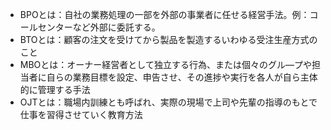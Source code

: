 - BPOとは：自社の業務処理の一部を外部の事業者に任せる経営手法。例：コールセンターなど外部に委託する。
- BTOとは：顧客の注文を受けてから製品を製造するいわゆる受注生産方式のこと
- MBOとは：オーナー経営者として独立する行為、または個々のグル―プや担当者に自らの業務目標を設定、申告させ、その進捗や実行を各人が自ら主体的に管理する手法
- OJTとは：職場内訓練とも呼ばれ、実際の現場で上司や先輩の指導のもとで仕事を習得させていく教育方法
